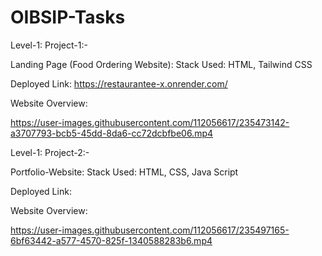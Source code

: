 # OIBSIP-Tasks

Level-1:
Project-1:-

Landing Page (Food Ordering Website):
Stack Used: HTML, Tailwind CSS

Deployed Link: https://restaurantee-x.onrender.com/

Website Overview:




https://user-images.githubusercontent.com/112056617/235473142-a3707793-bcb5-45dd-8da6-cc72dcbfbe06.mp4


Level-1:
Project-2:-

Portfolio-Website:
Stack Used: HTML, CSS, Java Script

Deployed Link: 

Website Overview:




https://user-images.githubusercontent.com/112056617/235497165-6bf63442-a577-4570-825f-1340588283b6.mp4


